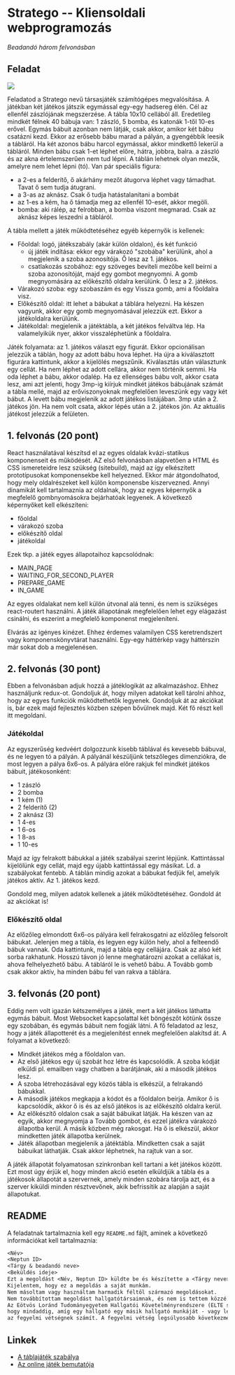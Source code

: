 # Stratego -- Kliensoldali webprogramozás

*Beadandó három felvonásban*

## Feladat

![](https://www.playmonster.com/wp-content/uploads/2019/07/7476_Stratego_Original_Contents.png)

Feladatod a Stratego nevű társasjáték számítógépes megvalósítása. A játékban két játékos játszik egymással egy-egy hadsereg élén. Cél az ellenfél zászlójának megszerzése. A tábla 10x10 cellából áll. Eredetileg mindkét félnek 40 bábuja van: 1 zászló, 5 bomba, és katonák 1-től 10-es erővel. Egymás bábuit azonban nem látják, csak akkor, amikor két bábu csatázni kezd. Ekkor az erősebb bábu marad a pályán, a gyengébbik leesik a tábláról. Ha két azonos bábu harcol egymással, akkor mindkettő lekerül a tábláról. Minden bábu csak 1-et léphet előre, hátra, jobbra, balra. a zászló és az akna értelemszerűen nem tud lépni. A táblán lehetnek olyan mezők, amelyre nem lehet lépni (tó). Van pár speciális figura:
- a 2-es a felderítő, ő akárhány mezőt átugorva léphet vagy támadhat. Tavat ő sem tudja átugrani.
- a 3-as az aknász. Csak ő tudja hatástalanítani a bombát
- az 1-es a kém, ha ő támadja meg az ellenfél 10-esét, akkor megöli.
- bomba: aki rálép, az felrobban, a bomba viszont megmarad. Csak az aknász képes leszedni a tábláról.

A tábla mellett a játék működtetéséhez egyéb képernyők is kellenek:
- Főoldal: logó, játékszabály (akár külön oldalon), és két funkció
  - új játék indítása: ekkor egy várakozó "szobába" kerülünk, ahol a megjelenik a szoba azonosítója. Ő lesz az 1. játékos.
  - csatlakozás szobához: egy szöveges beviteli mezőbe kell beírni a szoba azonosítóját, majd egy gombot megnyomni. A gomb megnyomására az előkészítő oldalra kerülünk. Ő lesz a 2. játékos.
- Várakozó szoba: egy szobaszám és egy Vissza gomb, ami a főoldalra visz.
- Előkészítő oldal: itt lehet a bábukat a táblára helyezni. Ha készen vagyunk, akkor egy gomb megnyomásával jelezzük ezt. Ekkor a játékoldalra kerülünk.
- Játékoldal: megjelenik a játéktábla, a két játékos felváltva lép. Ha valamelyikük nyer, akkor visszaléphetünk a főoldalra.

Játék folyamata: az 1. játékos választ egy figurát. Ekkor opcionálisan jelezzük a táblán, hogy az adott bábu hova léphet. Ha újra a kiválasztott figurára kattintunk, akkor a kijelölés megszűnik. Kiválasztás után választunk egy cellát. Ha nem léphet az adott cellára, akkor nem történik semmi. Ha oda léphet a bábu, akkor odalép. Ha ez ellenséges bábu volt, akkor csata lesz, ami azt jelenti, hogy 3mp-ig kiírjuk mindkét játékos bábujának számát a tábla mellé, majd az erőviszonyoknak megfelelően leveszünk egy vagy két bábut. A levett bábu megjelenik az adott játékos listájában. 3mp után a 2. játékos jön. Ha nem volt csata, akkor lépés után a 2. játékos jön. Az aktuális játékost jelezzük a felületen.


## 1. felvonás (20 pont)

React használatával készítsd el az egyes oldalak kvázi-statikus komponenseit és működését. AZ első felvonásban alapvetően a HTML és CSS ismereteidre lesz szükség (sitebuild), majd az így elkészített prototípusokat komponensekbe kell helyezned. Ekkor már átgondolhatod, hogy mely oldalrészeket kell külön komponensbe kiszervezned. Annyi dinamikát kell tartalmaznia az oldalnak, hogy az egyes képernyők a megfelelő gombnyomásokra bejárhatóak legyenek. A következő képernyőket kell elkészíteni:
- főoldal
- várakozó szoba
- előkészítő oldal
- játékoldal

Ezek tkp. a játék egyes állapotaihoz kapcsolódnak:
- MAIN_PAGE
- WAITING_FOR_SECOND_PLAYER
- PREPARE_GAME
- IN_GAME

Az egyes oldalakat nem kell külön útvonal alá tenni, és nem is szükséges react-routert használni. A játék állapotának megfelelően lehet egy elágazást csinálni, és eszerint a megfelelő komponenst megjeleníteni.

Elvárás az igényes kinézet. Ehhez érdemes valamilyen CSS keretrendszert vagy komponenskönyvtárat használni. Egy-egy háttérkép vagy háttérszín már sokat dob a megjelenésen.

## 2. felvonás (30 pont)

Ebben a felvonásban adjuk hozzá a játéklogikát az alkalmazáshoz. Ehhez használjunk redux-ot. Gondoljuk át, hogy milyen adatokat kell tárolni ahhoz, hogy az egyes funkciók működtethetők legyenek. Gondoljuk át az akciókat is, bár ezek majd fejlesztés közben szépen bővülnek majd. Két fő részt kell itt megoldani.

### Játékoldal

Az egyszerűség kedvéért dolgozzunk kisebb táblával és kevesebb bábuval, és ne legyen tó a pályán. A pályánál készüljünk tetszőleges dimenziókra, de most legyen a pálya 6x6-os. A pályára előre rakjuk fel mindkét játékos bábuit, játékosonként:
- 1 zászló
- 2 bomba
- 1 kém (1)
- 2 felderítő (2)
- 2 aknász (3)
- 1 4-es
- 1 6-os
- 1 8-as
- 1 10-es

Majd az így felrakott bábukkal a játék szabályai szerint lépjünk. Kattintással kijelölünk egy cellát, majd egy újabb kattintással egy másikat. Ld. a szabályokat fentebb. A táblán mindig azokat a bábukat fedjük fel, amelyik játékos aktív. Az 1. játékos kezd. 

Gondold meg, milyen adatok kellenek a játék működtetéséhez. Gondold át az akciókat is!

### Előkészítő oldal

Az előzőleg elmondott 6x6-os pályára kell felrakosgatni az előzőleg felsorolt bábukat. Jelenjen meg a tábla, és legyen egy külön hely, ahol a felteendő bábuk vannak. Oda kattintunk, majd a tábla egy cellájára. Csak az alsó két sorba rakhatunk. Hosszú távon jó lenne meghatározni azokat a cellákat is, ahova felhelyezhető bábu. A tábláról le is vehető bábu. A Tovább gomb csak akkor aktív, ha minden bábu fel van rakva a táblára.

## 3. felvonás (20 pont)

Eddig nem volt igazán kétszemélyes a játék, mert a két játékos láthatta egymás bábuit. Most Websocket kapcsolattal két böngészőt kötünk össze egy szobában, és egymás bábuit nem fogják látni. A fő feladatod az lesz, hogy a játék állapotterét és a megjelenítést ennek megfelelően alakítsd át. A folyamat a következő:

- Mindkét játékos még a főoldalon van.
- Az első játékos egy új szobát hoz létre és kapcsolódik. A szoba kódját elküldi pl. emailben vagy chatben a barátjának, aki a második játékos lesz.
- A szoba létrehozásával egy közös tábla is elkészül, a felrakandó bábukkal.
- A második játékos megkapja a kódot és a főoldalon beírja. Amikor ő is kapcsolódik, akkor ő is és az első játékos is az előkészítő oldalra kerül.
- Az előkészítő oldalon csak a saját bábuikat látják. Ha készen van az egyik, akkor megnyomja a Tovább gombot, és ezzel játékra várakozó állapotba kerül. A másik közben még rakosgat. Ha ő is elkészül, akkor mindketten játék állapotba kerülnek.
- Játék állapotban megjelenik a játéktábla. Mindketten csak a saját bábuikat láthatják. Csak akkor léphetnek, ha rajtuk van a sor.

A játék állapotát folyamatosan szinkronban kell tartani a két játékos között. Ezt most úgy érjük el, hogy minden akció esetén elküldjük a tábla és a játékosok állapotát a szervernek, amely minden szobára tárolja azt, és a szerver kiküldi minden résztvevőnek, akik befrissítik az alapján a saját állapotukat.

## README

A feladatnak tartalmaznia kell egy `README.md` fájlt, aminek a következő információkat kell tartalmaznia:

```txt
<Név>
<Neptun ID>
<Tárgy & beadandó neve>
<Beküldés ideje>
Ezt a megoldást <Név, Neptun ID> küldte be és készítette a <Tárgy neve> kurzus <Feladat neve> feladatához.
Kijelentem, hogy ez a megoldás a saját munkám.
Nem másoltam vagy használtam harmadik féltől származó megoldásokat.
Nem továbbítottam megoldást hallgatótársaimnak, és nem is tettem közzé.
Az Eötvös Loránd Tudományegyetem Hallgatói Követelményrendszere (ELTE szervezeti és működési szabályzata, II. Kötet, 74/C. §) kimondja, 
hogy mindaddig, amíg egy hallgató egy másik hallgató munkáját - vagy legalábbis annak jelentős részét - saját munkájaként mutatja be, 
az fegyelmi vétségnek számít. A fegyelmi vétség legsúlyosabb következménye a hallgató elbocsátása az egyetemről.
```

## Linkek

- [A táblajáték szabálya](http://www.ketaklub.hu/letoltes/Stratego%20Aoriginal%20Piatnik.pdf)
- [Az online játék bemutatója](https://www.youtube.com/watch?v=uX2Y5CK5OIY)

